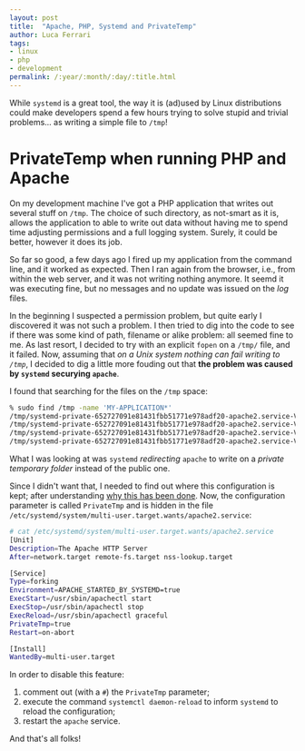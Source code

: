 ```yaml
---
layout: post
title:  "Apache, PHP, Systemd and PrivateTemp"
author: Luca Ferrari
tags:
- linux
- php
- development
permalink: /:year/:month/:day/:title.html
---
```

While `systemd` is a great tool, the way it is (ad)used by Linux distributions could make developers spend a few hours trying to solve stupid and trivial problems... as writing a simple file to `/tmp`!

# PrivateTemp when running PHP and Apache

On my development machine I've got a PHP application that writes out several stuff on `/tmp`. The choice of such directory, as not-smart as it is, allows the application to able to write out data without having me to spend time adjusting permissions and a full logging system. Surely, it could be better, however it does its job.

So far so good, a few days ago I fired up my application from the command line, and it worked as expected.
Then I ran again from the browser, i.e., from within the web server, and it was not writing nothing anymore. It seemd it was executing fine, but no messages and no update was issued on the *log* files.




In the beginning I suspected a permission problem, but quite early I discovered it was not such a problem. I then tried to dig into the code to see if there was some kind of path, filename or alike problem: all seemed fine to me. 
As last resort, I decided to try with an explicit `fopen` on a `/tmp/` file, and it failed.
Now, assuming that *on a Unix system nothing can fail writing to `/tmp`*, I decided to dig a little more fouding out that **the problem was caused by `systemd` securying `apache`**.

I found that searching for the files on the `/tmp` space:

```sh
% sudo find /tmp -name 'MY-APPLICATION*'
/tmp/systemd-private-652727091e81431fbb51771e978adf20-apache2.service-V5CzcC/tmp/MY-APPLICATION-messages.log
/tmp/systemd-private-652727091e81431fbb51771e978adf20-apache2.service-V5CzcC/tmp/MY-APPLICATION.log
/tmp/systemd-private-652727091e81431fbb51771e978adf20-apache2.service-V5CzcC/tmp/MY-APPLICATION-OpenSSL.log
/tmp/systemd-private-652727091e81431fbb51771e978adf20-apache2.service-V5CzcC/tmp/MY-APPLICATION-Database.log
```

What I was looking at was `systemd` *redirecting* `apache` to write on a *private temporary folder* instead of the public one.

Since I didn't want that, I needed to find out where this configuration is kept; after understanding [why this has been done](http://0pointer.de/blog/projects/security.html). 
Now, the configuration parameter is called `PrivateTmp` and is hidden in the file `/etc/systemd/system/multi-user.target.wants/apache2.service`:

```sh
# cat /etc/systemd/system/multi-user.target.wants/apache2.service 
[Unit]
Description=The Apache HTTP Server
After=network.target remote-fs.target nss-lookup.target

[Service]
Type=forking
Environment=APACHE_STARTED_BY_SYSTEMD=true
ExecStart=/usr/sbin/apachectl start
ExecStop=/usr/sbin/apachectl stop
ExecReload=/usr/sbin/apachectl graceful
PrivateTmp=true
Restart=on-abort

[Install]
WantedBy=multi-user.target
```

In order to disable this feature:
1. comment out (with a `#`) the `PrivateTmp` parameter;
2. execute the command `systemctl daemon-reload` to inform `systemd` to reload the configuration;
3. restart the `apache` service.

And that's all folks!
